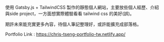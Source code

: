 使用 Gatsby.js + TailwindCSS 製作的靜態個人網站，主要放些個人經歷、介紹與side project，一方面想實際體驗看看 tailwind css 的美好(誤)。

期許未來能充實更多內容，待個人筆記整理好，或許能擴充成部落格。

Portfolio Link : https://chris-tseng-portfolio-tw.netlify.app/
